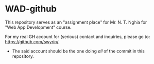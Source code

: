 # WAD-github

This repository serves as an "assignment place" for Mr. N. T. Nghia for "Web App Development" course.

For my real GH account for (serious) contact and inquiries, please go to: https://github.com/swyrin/
- The said account should be the one doing *all* of the commit in this repository.
